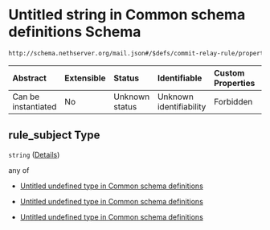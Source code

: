 # Untitled string in Common schema definitions Schema

```txt
http://schema.nethserver.org/mail.json#/$defs/commit-relay-rule/properties/rule_subject
```



| Abstract            | Extensible | Status         | Identifiable            | Custom Properties | Additional Properties | Access Restrictions | Defined In                                      |
| :------------------ | :--------- | :------------- | :---------------------- | :---------------- | :-------------------- | :------------------ | :---------------------------------------------- |
| Can be instantiated | No         | Unknown status | Unknown identifiability | Forbidden         | Allowed               | none                | [mail.json\*](mail.json "open original schema") |

## rule\_subject Type

`string` ([Details](mail-defs-alter-relay-rule-properties-rule_subject.md))

any of

* [Untitled undefined type in Common schema definitions](mail-defs-alter-relay-rule-properties-rule_subject-anyof-0.md "check type definition")

* [Untitled undefined type in Common schema definitions](mail-defs-alter-relay-rule-properties-rule_subject-anyof-1.md "check type definition")

* [Untitled undefined type in Common schema definitions](mail-defs-alter-relay-rule-properties-rule_subject-anyof-2.md "check type definition")
